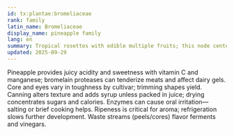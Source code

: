 ```yaml
---
id: tx:plantae:bromeliaceae
rank: family
latin_name: Bromeliaceae
display_name: pineapple family
lang: en
summary: Tropical rosettes with edible multiple fruits; this node centers on pineapple in fresh, canned, juiced, and dried forms.
updated: 2025-09-29
---
```


Pineapple provides juicy acidity and sweetness with vitamin C and manganese; bromelain proteases can tenderize meats and affect dairy gels. Core and eyes vary in toughness by cultivar; trimming shapes yield. Canning alters texture and adds syrup unless packed in juice; drying concentrates sugars and calories. Enzymes can cause oral irritation—salting or brief cooking helps. Ripeness is critical for aroma; refrigeration slows further development. Waste streams (peels/cores) flavor ferments and vinegars.

